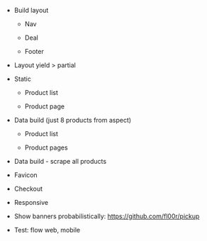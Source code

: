 * Build layout

    - Nav

    - Deal

    - Footer

* Layout yield > partial

* Static

    - Product list

    - Product page

* Data build (just 8 products from aspect)

    - Product list

    - Product pages

* Data build - scrape all products

* Favicon

* Checkout

* Responsive

* Show banners probabilistically: https://github.com/fl00r/pickup

* Test: flow web, mobile
